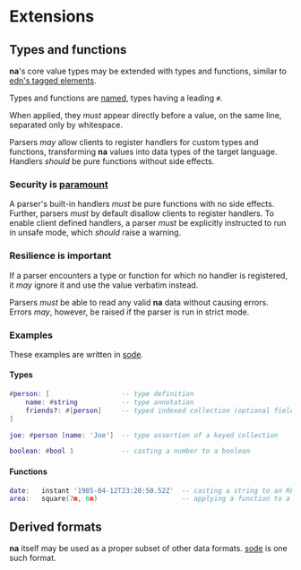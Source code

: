 # Extensions

## Types and functions

**na**'s core value types may be extended with types and functions, similar to [edn's tagged elements](https://github.com/edn-format/edn/#tagged-elements).

Types and functions are [named](https://github.com/kesh-lang/na#names), types having a leading `#`.

When applied, they _must_ appear directly before a value, on the same line, separated only by whitespace.

Parsers _may_ allow clients to register handlers for custom types and functions, transforming **na** values into data types of the target language. Handlers _should_ be pure functions without side effects.

### Security is [paramount](https://github.com/OWASP/Top10/blob/567a84c2a88ad691a65a0de38f98408d48d8b9b5/2017/en/0xa8-insecure-deserialization.md)

A parser's built-in handlers _must_ be pure functions with no side effects. Further, parsers _must_ by default disallow clients to register handlers. To enable client defined handlers, a parser _must_ be explicitly instructed to run in unsafe mode, which _should_ raise a warning.

### Resilience is important

If a parser encounters a type or function for which no handler is registered, it _may_ ignore it and use the value verbatim instead.

Parsers _must_ be able to read any valid **na** data without causing errors. Errors _may_, however, be raised if the parser is run in strict mode.

<!-- Unlike edn's tagged elements, a type or function that is not followed by a value must _not_ cause an error. A handler that is registered for the name may provide a default value. If the handler does not return a default value, or no handler is registered for the name, it should be parsed as the unit type `()`. -->

### Examples

These examples are written in [sode](https://github.com/kesh-lang/sode).

#### Types

```lua
#person: [                  -- type definition
    name: #string           -- type annotation
    friends?: #[person]     -- typed indexed collection (optional field)
]

joe: #person [name: 'Joe']  -- type assertion of a keyed collection

boolean: #bool 1            -- casting a number to a boolean
```

#### Functions

```lua
date:   instant '1985-04-12T23:20:50.52Z'  -- casting a string to an RFC 3339/ISO 8601 timestamp
area:   square(7m, 6m)                     -- applying a function to a tuple of values
```

## Derived formats

**na** itself may be used as a proper subset of other data formats. [sode](https://github.com/kesh-lang/sode) is one such format.
